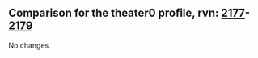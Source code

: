 ## Comparison for the theater0 profile, rvn: [2177](https://github.com/PRO100KatYT/FortniteProfileRevisions/tree/main/profiles/theater0/2177%20theater0.json)-[2179](https://github.com/PRO100KatYT/FortniteProfileRevisions/tree/main/profiles/theater0/2179%20theater0.json)

No changes

